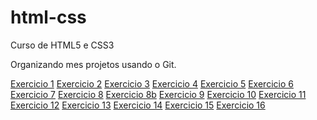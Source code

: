 # html-css
 Curso de HTML5 e CSS3

 Organizando mes projetos usando o Git.

<a href="https://natybastosp.github.io/html-css/modulo1/exercicios_aula/ex_01/index.html">Exercicio 1</a>
<a href="https://natybastosp.github.io/html-css/modulo1/exercicios_aula/ex_02/index.html">Exercicio 2</a>
<a href="https://natybastosp.github.io/html-css/modulo1/exercicios_aula/ex_03/index.html">Exercicio 3</a>
<a href="https://natybastosp.github.io/html-css/modulo1/exercicios_aula/ex_04/index.html">Exercicio 4</a>
<a href="https://natybastosp.github.io/html-css/modulo1/exercicios_aula/ex_05/index.html">Exercicio 5</a>
<a href="https://natybastosp.github.io/html-css/modulo1/exercicios_aula/ex_06/index.html">Exercicio 6</a>
<a href="https://natybastosp.github.io/html-css/modulo1/exercicios_aula/ex_07/index.html">Exercicio 7</a>
<a href="https://natybastosp.github.io/html-css/modulo1/exercicios_aula/ex_08/index.html">Exercicio 8</a>
<a href="https://natybastosp.github.io/html-css/modulo1/exercicios_aula/ex_08b/index.html">Exercicio 8b</a>
<a href="https://natybastosp.github.io/html-css/modulo1/exercicios_aula/ex_09/index.html">Exercicio 9</a>
<a href="https://natybastosp.github.io/html-css/modulo1/exercicios_aula/ex_10/index.html">Exercicio 10</a>
<a href="https://natybastosp.github.io/html-css/modulo1/exercicios_aula/ex_11/index.html">Exercicio 11</a>
<a href="https://natybastosp.github.io/html-css/modulo1/exercicios_aula/ex_12/index.html">Exercicio 12</a>
<a href="https://natybastosp.github.io/html-css/modulo1/exercicios_aula/ex_13/index.html">Exercicio 13</a>
<a href="https://natybastosp.github.io/html-css/modulo1/exercicios_aula/ex_14/index.html">Exercicio 14</a>
<a href="https://natybastosp.github.io/html-css/modulo1/exercicios_aula/ex_15/index.html">Exercicio 15</a>
<a href="https://natybastosp.github.io/html-css/modulo1/exercicios_aula/ex_16/cor01.html">Exercicio 16</a>
